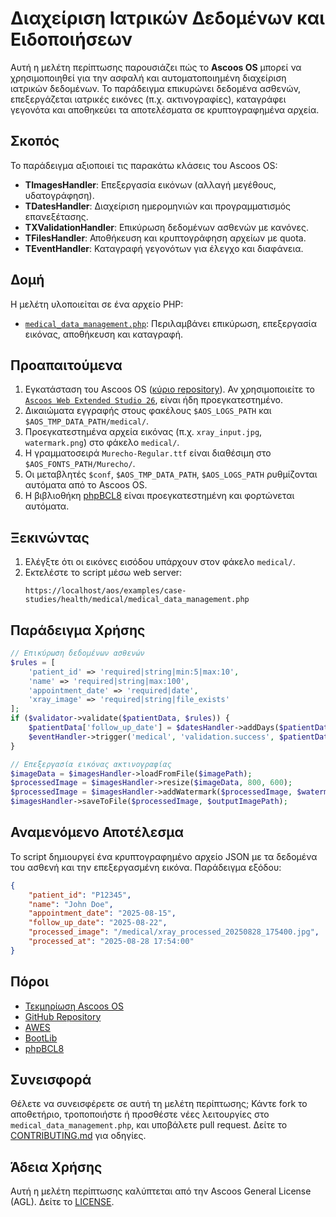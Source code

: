 # Διαχείριση Ιατρικών Δεδομένων και Ειδοποιήσεων

Αυτή η μελέτη περίπτωσης παρουσιάζει πώς το **Ascoos OS** μπορεί να χρησιμοποιηθεί για την ασφαλή και αυτοματοποιημένη διαχείριση ιατρικών δεδομένων. Το παράδειγμα επικυρώνει δεδομένα ασθενών, επεξεργάζεται ιατρικές εικόνες (π.χ. ακτινογραφίες), καταγράφει γεγονότα και αποθηκεύει τα αποτελέσματα σε κρυπτογραφημένα αρχεία.

## Σκοπός
Το παράδειγμα αξιοποιεί τις παρακάτω κλάσεις του Ascoos OS:
- **TImagesHandler**: Επεξεργασία εικόνων (αλλαγή μεγέθους, υδατογράφηση).
- **TDatesHandler**: Διαχείριση ημερομηνιών και προγραμματισμός επανεξέτασης.
- **TXValidationHandler**: Επικύρωση δεδομένων ασθενών με κανόνες.
- **TFilesHandler**: Αποθήκευση και κρυπτογράφηση αρχείων με quota.
- **TEventHandler**: Καταγραφή γεγονότων για έλεγχο και διαφάνεια.

## Δομή
Η μελέτη υλοποιείται σε ένα αρχείο PHP:
- [`medical_data_management.php`](./medical_data_management.php): Περιλαμβάνει επικύρωση, επεξεργασία εικόνας, αποθήκευση και καταγραφή.

## Προαπαιτούμενα
1. Εγκατάσταση του Ascoos OS ([κύριο repository](https://github.com/ascoos/os)). Αν χρησιμοποιείτε το [`Ascoos Web Extended Studio 26`](https://awes.ascoos.com), είναι ήδη προεγκατεστημένο.
2. Δικαιώματα εγγραφής στους φακέλους `$AOS_LOGS_PATH` και `$AOS_TMP_DATA_PATH/medical/`.
3. Προεγκατεστημένα αρχεία εικόνας (π.χ. `xray_input.jpg`, `watermark.png`) στο φάκελο `medical/`.
4. Η γραμματοσειρά `Murecho-Regular.ttf` είναι διαθέσιμη στο `$AOS_FONTS_PATH/Murecho/`.
5. Οι μεταβλητές `$conf`, `$AOS_TMP_DATA_PATH`, `$AOS_LOGS_PATH` ρυθμίζονται αυτόματα από το Ascoos OS.
6. Η βιβλιοθήκη [phpBCL8](https://github.com/ascoos/phpbcl8) είναι προεγκατεστημένη και φορτώνεται αυτόματα.

## Ξεκινώντας
1. Ελέγξτε ότι οι εικόνες εισόδου υπάρχουν στον φάκελο `medical/`.
2. Εκτελέστε το script μέσω web server:
   ```
   https://localhost/aos/examples/case-studies/health/medical/medical_data_management.php
   ```

## Παράδειγμα Χρήσης
```php
// Επικύρωση δεδομένων ασθενών
$rules = [
    'patient_id' => 'required|string|min:5|max:10',
    'name' => 'required|string|max:100',
    'appointment_date' => 'required|date',
    'xray_image' => 'required|string|file_exists'
];
if ($validator->validate($patientData, $rules)) {
    $patientData['follow_up_date'] = $datesHandler->addDays($patientData['appointment_date'], 7, 'Y-m-d');
    $eventHandler->trigger('medical', 'validation.success', $patientData);
}

// Επεξεργασία εικόνας ακτινογραφίας
$imageData = $imagesHandler->loadFromFile($imagePath);
$processedImage = $imagesHandler->resize($imageData, 800, 600);
$processedImage = $imagesHandler->addWatermark($processedImage, $watermarkData, 10, 10, 0.5);
$imagesHandler->saveToFile($processedImage, $outputImagePath);
```

## Αναμενόμενο Αποτέλεσμα
Το script δημιουργεί ένα κρυπτογραφημένο αρχείο JSON με τα δεδομένα του ασθενή και την επεξεργασμένη εικόνα. Παράδειγμα εξόδου:
```json
{
    "patient_id": "P12345",
    "name": "John Doe",
    "appointment_date": "2025-08-15",
    "follow_up_date": "2025-08-22",
    "processed_image": "/medical/xray_processed_20250828_175400.jpg",
    "processed_at": "2025-08-28 17:54:00"
}
```

## Πόροι
- [Τεκμηρίωση Ascoos OS](/docs/)
- [GitHub Repository](https://github.com/ascoos/os)
- [AWES](https://awes.ascoos.com)
- [BootLib](https://github.com/ascoos/bootlib)
- [phpBCL8](https://github.com/ascoos/phpbcl8)

## Συνεισφορά
Θέλετε να συνεισφέρετε σε αυτή τη μελέτη περίπτωσης; Κάντε fork το αποθετήριο, τροποποιήστε ή προσθέστε νέες λειτουργίες στο `medical_data_management.php`, και υποβάλετε pull request. Δείτε το [CONTRIBUTING.md](/CONTRIBUTING.md) για οδηγίες.

## Άδεια Χρήσης
Αυτή η μελέτη περίπτωσης καλύπτεται από την Ascoos General License (AGL). Δείτε το [LICENSE](/LICENSE.md).
